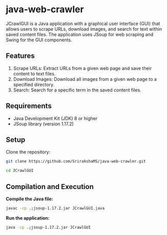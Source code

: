 # java-web-crawler

JCrawlGUI is a Java application with a graphical user interface (GUI) that allows users to scrape URLs, download images, and search for text within saved content files. The application uses JSoup for web scraping and Swing for the GUI components.

## Features
1. Scrape URLs: Extract URLs from a given web page and save their content to text files. 
2. Download Images: Download all images from a given web page to a specified directory. 
3. Search: Search for a specific term in the saved content files.

## Requirements
- Java Development Kit (JDK) 8 or higher
- JSoup library (version 1.17.2)

## Setup
Clone the repository:
```bash
git clone https://github.com/SrirakshaMS/java-web-crawler.git
```
```bash
cd JCrawlGUI
```

## Compilation and Execution
**Compile the Java file:**
```bash
javac -cp .;jsoup-1.17.2.jar JCrawlGUI.java
```
**Run the application:**
```bash
java -cp .;jsoup-1.17.2.jar JCrawlGUI
```
